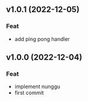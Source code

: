 ## v1.0.1 (2022-12-05)

### Feat

- add ping pong handler

## v1.0.0 (2022-12-04)

### Feat

- implement nunggu
- first commit
